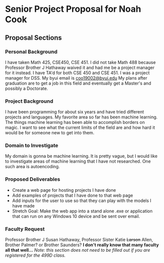 # Senior Project Proposal for Noah Cook
##  Proposal Sections
### Personal Background

I have taken Math 425, CSE450, CSE 451.  I did not take Math 488 because Professor Brother J Hathaway waived it and had me be a project manager for it instead.  I have TA'd for both CSE 450 and CSE 451.  I was a project manager for DSS.  My byui email is coo19002@byui.edu  My plans after graduation are to get a job in this field and eventually get a Master's and possibly a Doctorate.

### Project Background

I have been programming for about six years and have tried different projects and languages.  My favorite area so far has been machine learning.  The things machine learning has been able to accomplish borders on magic.  I want to see what the current limits of the field are and how hard it would be for someone new to get into them.

### Domain to Investigate

My domain is gonna be machine learning.  It is pretty vague, but I would like to investigate areas of machine learning that I have not researched.  One such area is autoencoding.  

### Proposed Deliverables

* Create a web page for hosting projects I have done
* Add examples of projects that I have done to that web page
* Add inputs for the user to use so that they can play with the models I have made
* Stretch Goal: Make the web app into a stand alone .exe or application that can run on any Windows 10 device and be sent over email.

### Faculty Request

Professor Brother J Susan Hathaway, Professor Sister Katie ~~Larson~~ Allen, Brother Palmer? or Brother Saunders? **I don't really know that many faculty all that well...**
*Note: this section does not need to be filled out if you are registered for the 499D class.*
